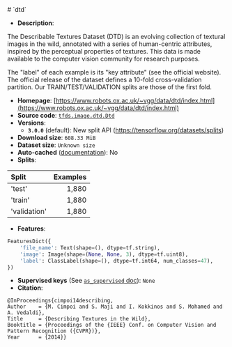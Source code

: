 <div itemscope itemtype="http://schema.org/Dataset">
  <div itemscope itemprop="includedInDataCatalog" itemtype="http://schema.org/DataCatalog">
    <meta itemprop="name" content="TensorFlow Datasets" />
  </div>
  <meta itemprop="name" content="dtd" />
  <meta itemprop="description" content="The Describable Textures Dataset (DTD) is an evolving collection of textural&#10;images in the wild, annotated with a series of human-centric attributes,&#10;inspired by the perceptual properties of textures. This data is made available&#10;to the computer vision community for research purposes.&#10;&#10;The &quot;label&quot; of each example is its &quot;key attribute&quot; (see the official website).&#10;The official release of the dataset defines a 10-fold cross-validation&#10;partition. Our TRAIN/TEST/VALIDATION splits are those of the first fold.&#10;&#10;&#10;To use this dataset:&#10;&#10;```python&#10;import tensorflow_datasets as tfds&#10;&#10;ds = tfds.load(&#x27;dtd&#x27;, split=&#x27;train&#x27;)&#10;for ex in ds.take(4):&#10;  print(ex)&#10;```&#10;&#10;See [the guide](https://www.tensorflow.org/datasets/overview) for more&#10;informations on [tensorflow_datasets](https://www.tensorflow.org/datasets).&#10;&#10;" />
  <meta itemprop="url" content="https://www.tensorflow.org/datasets/catalog/dtd" />
  <meta itemprop="sameAs" content="https://www.robots.ox.ac.uk/~vgg/data/dtd/index.html" />
  <meta itemprop="citation" content="@InProceedings{cimpoi14describing,&#10;Author    = {M. Cimpoi and S. Maji and I. Kokkinos and S. Mohamed and A. Vedaldi},&#10;Title     = {Describing Textures in the Wild},&#10;Booktitle = {Proceedings of the {IEEE} Conf. on Computer Vision and Pattern Recognition ({CVPR})},&#10;Year      = {2014}}&#10;" />
</div>
# `dtd`

*   **Description**:

The Describable Textures Dataset (DTD) is an evolving collection of textural
images in the wild, annotated with a series of human-centric attributes,
inspired by the perceptual properties of textures. This data is made available
to the computer vision community for research purposes.

The "label" of each example is its "key attribute" (see the official website).
The official release of the dataset defines a 10-fold cross-validation
partition. Our TRAIN/TEST/VALIDATION splits are those of the first fold.

*   **Homepage**:
    [https://www.robots.ox.ac.uk/~vgg/data/dtd/index.html](https://www.robots.ox.ac.uk/~vgg/data/dtd/index.html)
*   **Source code**:
    [`tfds.image.dtd.Dtd`](https://github.com/tensorflow/datasets/tree/master/tensorflow_datasets/image/dtd.py)
*   **Versions**:
    *   **`3.0.0`** (default): New split API
        (https://tensorflow.org/datasets/splits)
*   **Download size**: `608.33 MiB`
*   **Dataset size**: `Unknown size`
*   **Auto-cached**
    ([documentation](https://www.tensorflow.org/datasets/performances#auto-caching)):
    No
*   **Splits**:

Split        | Examples
:----------- | -------:
'test'       | 1,880
'train'      | 1,880
'validation' | 1,880

*   **Features**:

```python
FeaturesDict({
    'file_name': Text(shape=(), dtype=tf.string),
    'image': Image(shape=(None, None, 3), dtype=tf.uint8),
    'label': ClassLabel(shape=(), dtype=tf.int64, num_classes=47),
})
```
*   **Supervised keys** (See
    [`as_supervised` doc](https://www.tensorflow.org/datasets/api_docs/python/tfds/load)):
    `None`
*   **Citation**:

```
@InProceedings{cimpoi14describing,
Author    = {M. Cimpoi and S. Maji and I. Kokkinos and S. Mohamed and A. Vedaldi},
Title     = {Describing Textures in the Wild},
Booktitle = {Proceedings of the {IEEE} Conf. on Computer Vision and Pattern Recognition ({CVPR})},
Year      = {2014}}
```
